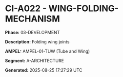 # CI-A022 - WING-FOLDING-MECHANISM

**Phase:** 03-DEVELOPMENT

**Description:** Folding wing joints

**AMPEL:** AMPEL-01-TUW (Tube and Wing)

**Segment:** A-ARCHITECTURE

**Generated:** 2025-08-25 17:27:29 UTC
